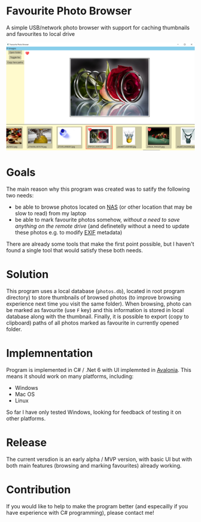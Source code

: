 # Favourite Photo Browser
A simple USB/network photo browser with support for caching thumbnails and favourites to local drive

![Screenshot](doc/favourite-photo-browser-screenshot.png)

# Goals

The main reason why this program was created was to satify the following two needs: 
- be able to browse photos located on [NAS](https://en.wikipedia.org/wiki/Network-attached_storage) (or other location that may be slow to read) from my laptop 
- be able to mark favourite photos somehow, *without a need to save anything on the remote drive* (and definetelly without a need to update these photos e.g. to modify [EXIF](https://en.wikipedia.org/wiki/Exif) metadata)

There are already some tools that make the first point possible, but I haven't found a single tool that would satisfy these both needs. 

# Solution 

This program uses a local database (`photos.db`), located in root program directory) to store thumbnails of browsed photos (to improve browsing experience next time you visit the same folder). When browsing, photo can be marked as favourite (use `F` key) and this information is stored in local database along with the thumbnail. 
Finally, it is possible to export (copy to clipboard) paths of all photos marked as favourite in currently opened folder.     

# Implemnentation 

Program is implemented in C# / .Net 6 with UI implemnted in [Avalonia](https://avaloniaui.net/). This means it should work on many platforms, including: 
- Windows 
- Mac OS
- Linux

So far I have only tested Windows, looking for feedback of testing it on other platforms. 

# Release

The current versdion is an early alpha / MVP version, with basic UI but with both main features (browsing and marking favourites) already working.    

# Contribution 

If you would like to help to make the program better (and especailly if you have experience with C# programming), please contact me! 
